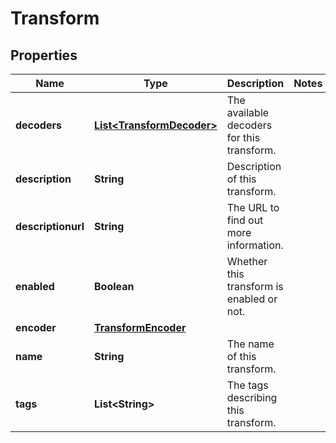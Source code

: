 
# Transform

## Properties
Name | Type | Description | Notes
------------ | ------------- | ------------- | -------------
**decoders** | [**List&lt;TransformDecoder&gt;**](TransformDecoder.md) | The available decoders for this transform. | 
**description** | **String** | Description of this transform. | 
**descriptionurl** | **String** | The URL to find out more information. | 
**enabled** | **Boolean** | Whether this transform is enabled or not. | 
**encoder** | [**TransformEncoder**](TransformEncoder.md) |  | 
**name** | **String** | The name of this transform. | 
**tags** | **List&lt;String&gt;** | The tags describing this transform. | 



